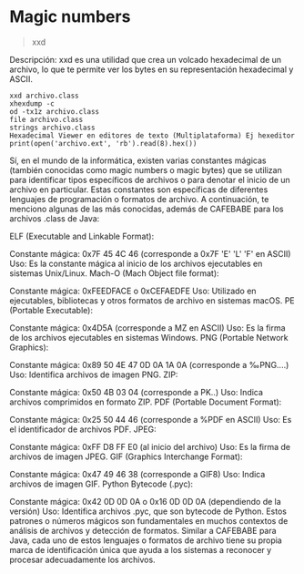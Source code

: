 # Magic numbers

> xxd 

Descripción: xxd es una utilidad que crea un volcado hexadecimal de un archivo, lo que te permite ver los bytes en su representación hexadecimal y ASCII.

    xxd archivo.class
    xhexdump -c
    od -tx1z archivo.class
    file archivo.class
    strings archivo.class
    Hexadecimal Viewer en editores de texto (Multiplataforma) Ej hexeditor
    print(open('archivo.ext', 'rb').read(8).hex())



Sí, en el mundo de la informática, existen varias constantes mágicas (también conocidas como magic numbers o magic bytes) que se utilizan para identificar tipos específicos de archivos o para denotar el inicio de un archivo en particular. Estas constantes son específicas de diferentes lenguajes de programación o formatos de archivo. A continuación, te menciono algunas de las más conocidas, además de CAFEBABE para los archivos .class de Java:

ELF (Executable and Linkable Format):

Constante mágica: 0x7F 45 4C 46 (corresponde a 0x7F 'E' 'L' 'F' en ASCII)
Uso: Es la constante mágica al inicio de los archivos ejecutables en sistemas Unix/Linux.
Mach-O (Mach Object file format):

Constante mágica: 0xFEEDFACE o 0xCEFAEDFE
Uso: Utilizado en ejecutables, bibliotecas y otros formatos de archivo en sistemas macOS.
PE (Portable Executable):

Constante mágica: 0x4D5A (corresponde a MZ en ASCII)
Uso: Es la firma de los archivos ejecutables en sistemas Windows.
PNG (Portable Network Graphics):

Constante mágica: 0x89 50 4E 47 0D 0A 1A 0A (corresponde a ‰PNG....)
Uso: Identifica archivos de imagen PNG.
ZIP:

Constante mágica: 0x50 4B 03 04 (corresponde a PK..)
Uso: Indica archivos comprimidos en formato ZIP.
PDF (Portable Document Format):

Constante mágica: 0x25 50 44 46 (corresponde a %PDF en ASCII)
Uso: Es el identificador de archivos PDF.
JPEG:

Constante mágica: 0xFF D8 FF E0 (al inicio del archivo)
Uso: Es la firma de archivos de imagen JPEG.
GIF (Graphics Interchange Format):

Constante mágica: 0x47 49 46 38 (corresponde a GIF8)
Uso: Indica archivos de imagen GIF.
Python Bytecode (.pyc):

Constante mágica: 0x42 0D 0D 0A o 0x16 0D 0D 0A (dependiendo de la versión)
Uso: Identifica archivos .pyc, que son bytecode de Python.
Estos patrones o números mágicos son fundamentales en muchos contextos de análisis de archivos y detección de formatos. Similar a CAFEBABE para Java, cada uno de estos lenguajes o formatos de archivo tiene su propia marca de identificación única que ayuda a los sistemas a reconocer y procesar adecuadamente los archivos.